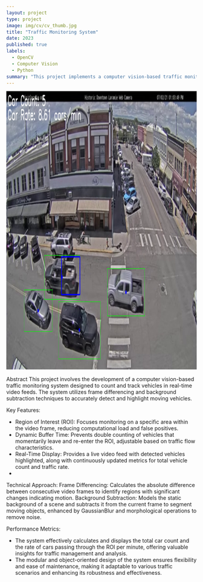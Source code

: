 ```yaml
---
layout: project
type: project
image: img/cv/cv_thumb.jpg
title: "Traffic Monitoring System"
date: 2023
published: true
labels:
  - OpenCV
  - Computer Vision
  - Python
summary: "This project implements a computer vision-based traffic monitoring system to count and track vehicles in real-time video feeds. By using frame differencing and background subtraction techniques via openCV, the system accurately detects moving vehicles and calculates traffic flow rates. Key features include a configurable region of interest (ROI), dynamic buffer time to prevent double counting, and a real-time display of vehicle count and traffic rate."
---
```


<div class="text-center p-4">
  <img width="1287" height="736" src="../img/cv/cv_result_1.png" class="img-thumbnail" >
</div>

<span font-style="bold">Abstract</span>
This project involves the development of a computer vision-based traffic monitoring system designed to count and track vehicles in real-time video feeds. The system utilizes frame differencing and background subtraction techniques to accurately detect and highlight moving vehicles.

<span font-style="bold">Key Features:</span>
* Region of Interest (ROI): Focuses monitoring on a specific area within the video frame, reducing computational load and false positives.
* Dynamic Buffer Time: Prevents double counting of vehicles that momentarily leave and re-enter the ROI, adjustable based on traffic flow characteristics.
* Real-Time Display: Provides a live video feed with detected vehicles highlighted, along with continuously updated metrics for total vehicle count and traffic rate.
* 
<span font-style="bold">Technical Approach:</span>
Frame Differencing: Calculates the absolute difference between consecutive video frames to identify regions with significant changes indicating motion.
Background Subtraction: Models the static background of a scene and subtracts it from the current frame to segment moving objects, enhanced by GaussianBlur and morphological operations to remove noise.

<span font-style="bold">Performance Metrics:</span>
* The system effectively calculates and displays the total car count and the rate of cars passing through the ROI per minute, offering valuable insights for traffic management and analysis.
* The modular and object-oriented design of the system ensures flexibility and ease of maintenance, making it adaptable to various traffic scenarios and enhancing its robustness and effectiveness.
